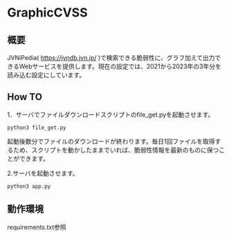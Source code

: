 # GraphicCVSS

## 概要

JVNiPedia( https://jvndb.jvn.jp/ )で検索できる脆弱性に、グラフ加えて出力できるWebサービスを提供します。現在の設定では、2021から2023年の3年分を読み込む設定にしています。

## How TO
1．サーバでファイルダウンロードスクリプトのfile_get.pyを起動させます。
```
python3 file_get.py
```
起動後数分でファイルのダウンロードが終わります。毎日1回ファイルを取得するため、スクリプトを動かしたままでいれば、脆弱性情報を最新のものに保つことができます。

2.サーバを起動させます。
```
python3 app.py
```

## 動作環境
requirements.txt参照

